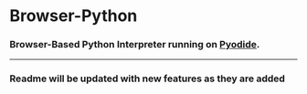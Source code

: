# Browser-Python
<h3>Browser-Based Python Interpreter running on <a href="https://github.com/iodide-project/pyodide">Pyodide</a>.</h3>
<hr>
<h3>Readme will be updated with new features as they are added</h3>
